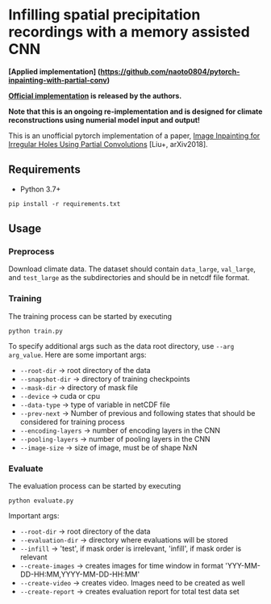 # Infilling spatial precipitation recordings with a memory assisted CNN

**[Applied implementation] (https://github.com/naoto0804/pytorch-inpainting-with-partial-conv)**

**[Official implementation](https://github.com/NVIDIA/partialconv) is released by the authors.**

**Note that this is an ongoing re-implementation and is designed for climate reconstructions using numerial model input and output!**

This is an unofficial pytorch implementation of a paper, [Image Inpainting for Irregular Holes Using Partial Convolutions](https://arxiv.org/abs/1804.07723) [Liu+, arXiv2018].

## Requirements
- Python 3.7+

```
pip install -r requirements.txt
```

## Usage

### Preprocess 
Download climate data. The dataset should contain `data_large`, `val_large`, and `test_large` as the subdirectories and should be in netcdf file format.

### Training
The training process can be started by executing 

`python train.py`

To specify additional args such as the data root directory, use `--arg arg_value`.
Here are some important args:
- `--root-dir` -> root directory of the data
- `--snapshot-dir` -> directory of training checkpoints
- `--mask-dir` -> directory of mask file
- `--device` -> cuda or cpu
- `--data-type` -> type of variable in netCDF file
- `--prev-next` -> Number of previous and following states that should be considered for training process
- `--encoding-layers` -> number of encoding layers in the CNN
- `--pooling-layers` -> number of pooling layers in the CNN
- `--image-size` -> size of image, must be of shape NxN

### Evaluate
The evaluation process can be started by executing

`python evaluate.py`

Important args:
- `--root-dir` -> root directory of the data
- `--evaluation-dir` -> directory where evaluations will be stored
- `--infill` -> 'test', if mask order is irrelevant, 'infill', if mask order is relevant
- `--create-images` -> creates images for time window in format 'YYY-MM-DD-HH:MM,YYYY-MM-DD-HH:MM'
- `--create-video` -> creates video. Images need to be created as well
- `--create-report` -> creates evaluation report for total test data set